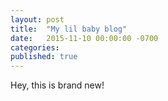```yaml
---
layout: post
title:  "My lil baby blog"
date:   2015-11-10 00:00:00 -0700
categories:
published: true
---
```

Hey, this is brand new!
